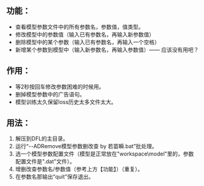 ## 功能：
- 查看模型参数文件中的所有参数名，参数值，值类型。
- 修改模型中的参数值（输入已有参数名，再输入新参数值）
- 删除模型中的某个参数（输入已有参数名，再输入一个空格）
- 新增某个参数到模型中（输入新参数名，再输入参数值）—— 应该没有用吧？


## 作用：
- 等2秒按回车修改参数困难的时候用。
- 删掉模型参数中的广告语句。
- 模型训练太久保留loss历史太多文件太大。


## 用法：
1. 解压到DFL的主目录。
1. 运行“--ADRemove模型参数删改查 by 若苗瞬.bat”批处理。
1. 选一个模型参数配置文件（模型是正常放在"workspace\model"里的，参数配置文件是".dat"文件）。
1. 增删改查参数名/参数值（参考上方【功能】）（重复）。
1. 在参数名那输出“quit”保存退出。
